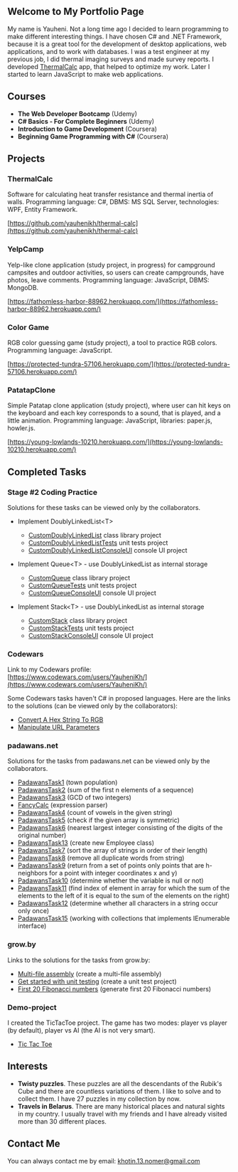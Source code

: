 ## Welcome to My Portfolio Page

My name is Yauheni. Not a long time ago I decided to learn programming to make different interesting things. I have chosen C# and .NET Framework, because it is a great tool for the development of desktop applications, web applications, and to work with databases. I was a test engineer at my previous job, I did thermal imaging surveys and made survey reports. I developed [ThermalCalc](https://github.com/yauhenikh/thermal-calc) app, that helped to optimize my work. Later I started to learn JavaScript to make web applications.

## Courses

- **The Web Developer Bootcamp** (Udemy)
- **C# Basics - For Complete Beginners** (Udemy)
- **Introduction to Game Development** (Coursera)
- **Beginning Game Programming with C#** (Coursera)


## Projects

### ThermalCalc

Software for calculating heat transfer resistance and thermal inertia of walls. Programming language: C#, DBMS: MS SQL Server, technologies: WPF, Entity Framework.

[https://github.com/yauhenikh/thermal-calc](https://github.com/yauhenikh/thermal-calc)

### YelpCamp

Yelp-like clone application (study project, in progress) for campground campsites and outdoor activities, so users can create campgrounds, have photos, leave comments. Programming language: JavaScript, DBMS: MongoDB.

[https://fathomless-harbor-88962.herokuapp.com/](https://fathomless-harbor-88962.herokuapp.com/)

### Color Game

RGB color guessing game (study project), a tool to practice RGB colors. Programming language: JavaScript.

[https://protected-tundra-57106.herokuapp.com/](https://protected-tundra-57106.herokuapp.com/)

### PatatapClone

Simple Patatap clone application (study project), where user can hit keys on the keyboard and each key corresponds to a sound, that is played, and a little animation. Programming language: JavaScript, libraries: paper.js, howler.js.

[https://young-lowlands-10210.herokuapp.com/](https://young-lowlands-10210.herokuapp.com/)


## Completed Tasks

### Stage #2 Coding Practice

Solutions for these tasks can be viewed only by the collaborators.

- Implement DoublyLinkedList&#60;T&#62;
  - [CustomDoublyLinkedList](https://github.com/yauhenikh/CustomCollections/tree/master/CustomDoublyLinkedList) class library project
  - [CustomDoublyLinkedListTests](https://github.com/yauhenikh/CustomCollections/tree/master/CustomDoublyLinkedListTests) unit tests project
  - [CustomDoublyLinkedListConsoleUI](https://github.com/yauhenikh/CustomCollections/tree/master/CustomDoublyLinkedListConsoleUI) console UI project
  
- Implement Queue&#60;T&#62; - use DoublyLinkedList as internal storage
  - [CustomQueue](https://github.com/yauhenikh/CustomCollections/tree/master/CustomQueue) class library project
  - [CustomQueueTests](https://github.com/yauhenikh/CustomCollections/tree/master/CustomQueueTests) unit tests project
  - [CustomQueueConsoleUI](https://github.com/yauhenikh/CustomCollections/tree/master/CustomQueueConsoleUI) console UI project
  
- Implement Stack&#60;T&#62; - use DoublyLinkedList as internal storage
  - [CustomStack](https://github.com/yauhenikh/CustomCollections/tree/master/CustomStack) class library project
  - [CustomStackTests](https://github.com/yauhenikh/CustomCollections/tree/master/CustomStackTests) unit tests project
  - [CustomStackConsoleUI](https://github.com/yauhenikh/CustomCollections/tree/master/CustomStackConsoleUI) console UI project

### Codewars

Link to my Codewars profile: [https://www.codewars.com/users/YauheniKh/](https://www.codewars.com/users/YauheniKh/)

Some Codewars tasks haven't C# in proposed languages. Here are the links to the solutions (can be viewed only by the collaborators):
- [Convert A Hex String To RGB](https://github.com/yauhenikh/ConvertHexStringToRGB)
- [Manipulate URL Parameters](https://github.com/yauhenikh/ManipulateURLParams)

### padawans.net

Solutions for the tasks from padawans.net can be viewed only by the collaborators.

- [PadawansTask1](https://github.com/yauhenikh/PadawansTask1) (town population)
- [PadawansTask2](https://github.com/yauhenikh/PadawansTask2) (sum of the first n elements of a sequence)
- [PadawansTask3](https://github.com/yauhenikh/PadawansTask3) (GCD of two integers)
- [FancyCalc](https://github.com/yauhenikh/FancyCalc) (expression parser)
- [PadawansTask4](https://github.com/yauhenikh/PadawansTask4) (count of vowels in the given string)
- [PadawansTask5](https://github.com/yauhenikh/PadawansTask5) (check if the given array is symmetric)
- [PadawansTask6](https://github.com/yauhenikh/PadawansTask6) (nearest largest integer consisting of the digits of the original number)
- [PadawansTask13](https://github.com/yauhenikh/PadawansTask13) (create new Employee class)
- [PadawansTask7](https://github.com/yauhenikh/PadawansTask7) (sort the array of strings in order of their length)
- [PadawansTask8](https://github.com/yauhenikh/PadawansTask8) (remove all duplicate words from string)
- [PadawansTask9](https://github.com/yauhenikh/PadawansTask9) (return from a set of points only points that are h-neighbors for a point with integer coordinates x and y)
- [PadawansTask10](https://github.com/yauhenikh/PadawansTask10) (determine whether the variable is null or not)
- [PadawansTask11](https://github.com/yauhenikh/PadawansTask11) (find index of element in array for which the sum of the elements to the left of it is equal to the sum of the elements on the right)
- [PadawansTask12](https://github.com/yauhenikh/PadawansTask12) (determine whether all characters in a string occur only once)
- [PadawansTask15](https://github.com/yauhenikh/PadawansTask15) (working with collections that implements IEnumerable<T> interface)
  
### grow.by

Links to the solutions for the tasks from grow.by:

- [Multi-file assembly](https://github.com/yauhenikh/MultiFileAssemblyTask) (create a multi-file assembly)
- [Get started with unit testing](https://github.com/yauhenikh/GetStartedWithUnitTesting) (create a unit test project)
- [First 20 Fibonacci numbers](https://github.com/yauhenikh/First20FibonacciNumbers) (generate first 20 Fibonacci numbers)

### Demo-project

I created the TicTacToe project. The game has two modes: player vs player (by default), player vs AI (the AI is not very smart).

- [Tic Tac Toe](https://github.com/yauhenikh/TicTacToe)

## Interests

- **Twisty puzzles**. These puzzles are all the descendants of the Rubik's Cube and there are countless variations of them. I like to solve and to collect them. I have 27 puzzles in my collection by now.
- **Travels in Belarus**. There are many historical places and natural sights in my country. I usually travel with my friends and I have already visited more than 30 different places.

## Contact Me

You can always contact me by email: [khotin.13.nomer@gmail.com](mailto:khotin.13.nomer@gmail.com)
